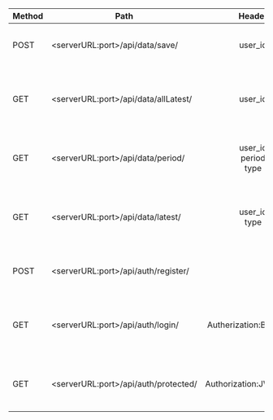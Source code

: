 

| Method  | Path | Header | Usage |
| ------------- | ------------- |:-------------------------------:|--------------------------------------------------|
| POST | \<serverURL:port\>/api/data/save/  | user_id | To save health data to MongoDB |
| GET  | \<serverURL:port\>/api/data/allLatest/  | user_id | To get latest data of all health data types |
| GET  | \<serverURL:port\>/api/data/period/ | user_id<br/> period<br/> type | To get healtdata between 2 period of time |
| GET  | \<serverURL:port\>/api/data/latest/ | user_id<br/> type | To get latest data of 1 type of health data |
| POST | \<serverURL:port\>/api/auth/register/ |  | To register user to system |
| GET  | \<serverURL:port\>/api/auth/login/ | Autherization:BasicAuth | To check if this user'd already registered in system |
| GET  | \<serverURL:port\>/api/auth/protected/ | Authorization:JWT_token | To check JWT token if expired or not |
